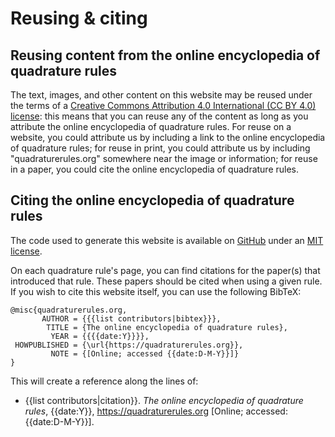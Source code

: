 # Reusing & citing

## Reusing content from the online encyclopedia of quadrature rules
The text, images, and other content on this website
may be reused under the terms of a
[Creative Commons Attribution 4.0 International (CC BY 4.0) license](https://creativecommons.org/licenses/by/4.0/): this means
that you can reuse any of the content as long as you attribute the online encyclopedia of quadrature rules.
For reuse on a website, you could attribute us by including a link to the online encyclopedia of quadrature rules;
for reuse in print, you could attribute us by including "quadraturerules.org" somewhere near the image or information;
for reuse in a paper, you could cite the online encyclopedia of quadrature rules.

## Citing the online encyclopedia of quadrature rules

The code used to generate this website is available on [GitHub](https://github.com/mscroggs/quadraturerules)
under an [MIT license](https://github.com/mscroggs/quadraturerules/blob/main/LICENSE).

On each quadrature rule's page, you can find citations for the paper(s) that introduced
that rule. These papers should be cited when using a given rule. If you wish to cite this
website itself, you can use the following BibTeX:

```
@misc{quadraturerules.org,
       AUTHOR = {{{list contributors|bibtex}}},
        TITLE = {The online encyclopedia of quadrature rules},
         YEAR = {{{{date:Y}}}},
 HOWPUBLISHED = {\url{https://quadraturerules.org}},
         NOTE = {[Online; accessed {{date:D-M-Y}}]}
}
```

This will create a reference along the lines of:

<ul class='citations'>
<li>{{list contributors|citation}}. <i>The online encyclopedia of quadrature rules</i>, {{date:Y}}, <a href='https://quadraturerules.org'>https://quadraturerules.org</a> [Online; accessed: {{date:D-M-Y}}].</li>
</ul>
